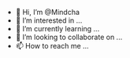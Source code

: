 - 👋 Hi, I’m @Mindcha
- 👀 I’m interested in ...
- 🌱 I’m currently learning ...
- 💞️ I’m looking to collaborate on ...
- 📫 How to reach me ...

<!---
Mindcha/Mindcha is a ✨ special ✨ repository because its `README.md` (this file) appears on your GitHub profile.
You can click the Preview link to take a look at your changes.
--->

